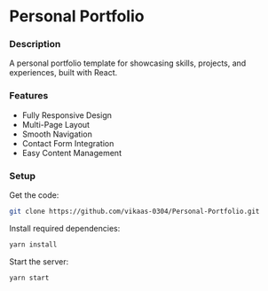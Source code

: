 # Personal Portfolio

### Description

A personal portfolio template for showcasing skills, projects, and experiences, built with React.

### Features

- Fully Responsive Design
- Multi-Page Layout
- Smooth Navigation
- Contact Form Integration
- Easy Content Management

### Setup

Get the code:

```bash
git clone https://github.com/vikaas-0304/Personal-Portfolio.git
```

Install required dependencies:

```bash
yarn install
```

Start the server:

```bash
yarn start
```
